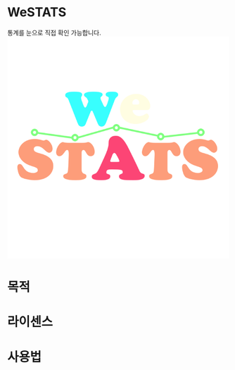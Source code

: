 WeSTATS
==============
통계를 눈으로 직접 확인 가능합니다.
![CFR_App](./img/WeSTATS_small_logo.png)

목적
==============


라이센스
==============


사용법
==============


